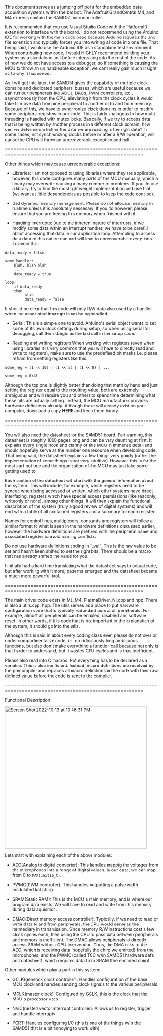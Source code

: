 This document serves as a jumping off point for the embedded data acquisition systems within the bat bot. The Adafruit GrandCentral M4, and M4 express contain the SAMD51 microcontroller. 

It is recommended that you use Visual Studio Code with the PlatformIO extension to interface with the board. I do not recommend using the Arduino IDE for working with the main code base because Arduino requires the .ino file extension and typically forces you into writing all code into one file. That being said, I would use the Arduino IDE as a standalone test environment. When contributing new code, I would HIGHLY recommend building your system as a standalone unit before integrating into the rest of the code. As of now we do not have access to a debugger, so if something is causing the MCU to throw an un handleable exception, we cant really gain much insight as to why it happened.

As I will get into later, the SAMD51 gives the capability of multiple clock domains and dedicated peripheral busses,  which are useful because we can run our peripherals like ADCs, DACs, PWM controllers, etc., asynchronously from the CPU, alleviating it from the clock cycles it would take to move data from one peripheral to another or to and from memory. Because of this, we have to synchronize clock domains in order to modify some peripheral registers in our code. This is fairly analogous to how multi threading is handled with mutex locks. Basically, if we try to access data that is being written by another process in a different clock domain, how can we determine whether the data we are reading is the right data? In some cases, not synchronizing clocks before or after a R/W operation, will cause the CPU will throw an unrecoverable exception and halt. 

=======================================================================================================

Other things which may cause unrecoverable exceptions:

- Libraries: 
I am not opposed to using libraries where they are applicable, however, this code configures many parts of the MCU manually, which a library may overwrite causing a many number of problems. If you do use a library, try to find the most lightweight implementation and use that (we want as little dependencies as possible to keep the code 
concise).

- Bad dynamic memory management:
Please do not allocate memory in runtime unless it is absolutely nessesary. If you do however, please ensure that you are freeing this memory when finished with it. 

- Handling interrupts:
Due to the inherent nature of interrupts, if we modify some data within an interrupt handler, we have to be careful about accessing that data in our application loop. Attempting to access data data of this nature can and will lead to unrecoverable exceptions. To avoid this:

```
data_ready = false

some_handler:
	blah, blah blah
	...
	data_ready = true

loop:
	if data_ready
	then 
	     blah.... 
	     data_ready = false
```
It should be clear that this code will only R/W data also used by a handler when the associated interrupt is not being handled. 

- Serial:
This is a simple one to avoid. Arduino's serial object wants to set some of its own clock settings during setup, so when using serial for debugging, call Serial.begin as the last call in the setup code. 

- Reading and writing registers
When working with registers (even when using libraries it is very common that you will have to directly read and write to registers), make sure to use the predefined bit masks i.e. please refrain from setting registers like this:
```
some_reg = (1 << 10) | (1 << 5) | (1 << 8) | ...

some_reg = 0x45
```
Although the top one is slightly better than doing that math by hand and just setting the register equal to the resulting value, both are extremely ambiguous and will require you and others to spend time determining what these bits are actually setting. Instead, the MCU manufacturer provides hardware definitions already. Although these will already exist on your computer, download a copy **HERE** and keep them handy. 

=======================================================================================================

You will also need the datasheet for the SAMD51 board. Fair warning, this datasheet is roughly 1000 pages long and can be very daunting at first. It explains every single nook and cranny of this MCU in immense detail and should hopefully serve as the number one resource when developing code. That being said, the datasheet explains a few things very poorly (rather the implementation of some things is not very intuitive). However, this is for the most part not true and the organization of the MCU may just take some getting used to. 

Each section of the datasheet will start with the general information about the system. This will include, for example, which registers need to be synced when being accessed or written, which other systems have direct interfacing, registers which have special access permissions (like readonly, writeonly or none), among other things. It will then explain the functional description of the system (truly a good review of digital systems) and will end with a table of all contained registers and a summary for each register. 

Names for control lines, multiplexers, constants and registers will follow a similar format to what is seen in the hardware definitions discussed earlier, however the hardware definitions are prefixed with the peripheral name and associated register to avoid naming conflicts. 

Do not use hardware definitions ending in "_val". This is the raw value to be set and hasn't been shifted to set the right bits. There should be a macro that has already shifted the value for you. 

I initially had a hard time translating what the datasheet says to actual code, but after working with it more, patterns emerged and the datasheet became a much more powerful tool. 

=======================================================================================================

The main driver code exists in ML_M4_PlasmaDriver_NI.cpp and hpp. There is also a utils.cpp, hpp. The utils serves as a place to put hardware configuration code that is typically redundant across all peripherals. For example, almost all peripherals can be enabled, disabled and software reset. In other words, if it is code that is not important in the explanation of the system, it should go into the utils. 

Although this is said in about every coding class ever, please do not over or under compartmentalize code, i.e. no ridiculously long ambiguous functions, but also don't make everything a function call because not only is that harder to understand, but it wastes CPU cycles and is thus inefficient. 

Please also read into C macros. Not everything has to be declared as a variable. This is also inefficient. Instead, macro definitions are resolved by the precompiler and replaces all macro definitions in the code with their raw defined value before the code is sent to the compiler. 

=======================================================================================================

Functional Description

<img width="466" alt="Screen Shot 2022-10-13 at 10 46 31 PM" src="https://user-images.githubusercontent.com/29962669/195752257-9de46abd-a966-4504-82bf-fcdf6d332e68.png">

Lets start with explaining each of the above modules:

- ADC(Analog to digital converter): This handles mappig the voltages from the microphones into a range of digital values. In our case, we can map from 0 to ```MAX(unit16_t)```. 

- PWMC(PWM controller): This handles outputting a pulse width modulated bat chirp. 

- SRAM(Static RAM): This is the MCU's main memory, and is where our program data exists. We will have to read and write from this memory during data aquisition. 

- DMAC(Direct memory access controller): Typically, if we need to read or write data to and from peripherals, the CPU would serve as the itermediary in transmission. Since memory R/W instructions cost a few clock cycles each, then using the CPU to pass data between peripherals and memory is inefficient. The DMAC allows peripherals to directly access SRAM without CPU intervention. Thus, the DMA talks to the ADC, which is receiving data (hopefully the chirp we emitted) from the microphones, and the PWMC (called TCC w/in SAMD51 hardware defs and datasheet), which requires data from SRAM (the encoded chirp).

Other modules which play a part in this system:

- GCLK(generick clock controller): Handles configuration of the base MCU clock and handles sending clock signals to the various peripherals

- MCLK(master clock): Configured by GCLK, this is the clock that the MCU's processor uses

- NVIC(nested vector interrupt controller): Allows us to register, trigger and handle interrupts

- PORT: Handles configuring I/O (this is one of the things w/in the SAMD51 that is a bit annoying to work with)



